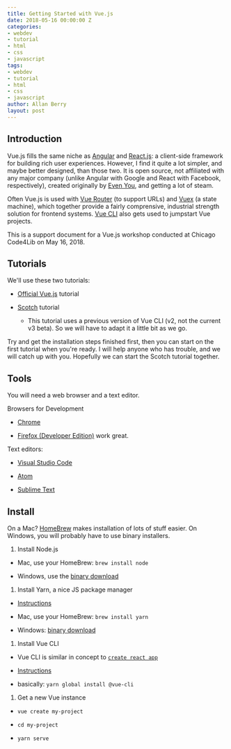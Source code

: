 ```yaml
---
title: Getting Started with Vue.js
date: 2018-05-16 00:00:00 Z
categories:
- webdev
- tutorial
- html
- css
- javascript
tags:
- webdev
- tutorial
- html
- css
- javascript
author: Allan Berry
layout: post
---
```


## Introduction

Vue.js fills the same niche as [Angular](https://angular.io/) and [React.js](https://reactjs.org/): a client-side framework for building rich user experiences.  However, I find it quite a lot simpler, and maybe better designed, than those two.  It is open source, not affiliated with any major company (unlike Angular with Google and React with Facebook, respectively), created originally by [Even You](https://twitter.com/youyuxi), and getting a lot of steam.

Often Vue.js is used with [Vue Router](https://router.vuejs.org/en/) (to support URLs) and [Vuex](https://vuex.vuejs.org/en/intro.html) (a state machine), which together provide a fairly comprensive, industrial strength solution for frontend systems.  [Vue CLI](https://github.com/vuejs/vue-cli) also gets used to jumpstart Vue projects.

This is a support document for a Vue.js workshop conducted at Chicago Code4Lib on May 16, 2018.

## Tutorials

We'll use these two tutorials:

* [Official Vue.js](https://vuejs.org/v2/guide/) tutorial

* [Scotch](https://scotch.io/tutorials/build-a-to-do-app-with-vue-js-2) tutorial

  * This tutorial uses a previous version of Vue CLI (v2, not the current v3 beta).  So we will have to adapt it a little bit as we go.

Try and get the installation steps finished first, then you can start on the first tutorial when you're ready.  I will help anyone who has trouble, and we will catch up with you.  Hopefully we can start the Scotch tutorial together.

## Tools

You will need a web browser and a text editor.

Browsers for Development

* [Chrome](https://www.google.com/chrome/)

* [Firefox (Developer Edition)](https://www.mozilla.org/en-US/firefox/developer/) work great.

Text editors:

* [Visual Studio Code](https://code.visualstudio.com/)

* [Atom](https://atom.io/)

* [Sublime Text](https://www.sublimetext.com/)

## Install

On a Mac? [HomeBrew](https://brew.sh/) makes installation of lots of stuff easier.  On Windows, you will probably have to use binary installers.

1. Install Node.js

* Mac, use your HomeBrew: `brew install node`

* Windows, use the [binary download](http://blog.teamtreehouse.com/install-node-js-npm-windows)

1. Install Yarn, a nice JS package manager

* [Instructions](https://yarnpkg.com/lang/en/docs/install/#mac-stable)

* Mac, use your HomeBrew: `brew install yarn`

* Windows: [binary download](https://yarnpkg.com/lang/en/docs/install/#windows-stable)

1. Install Vue CLI

* Vue CLI is similar in concept to [`create react app`](https://github.com/facebook/create-react-app)

* [Instructions](https://github.com/vuejs/vue-cli/blob/dev/docs/README.md)

* basically: `yarn global install @vue-cli`

1. Get a new Vue instance

* `vue create my-project`

* `cd my-project`

* `yarn serve`